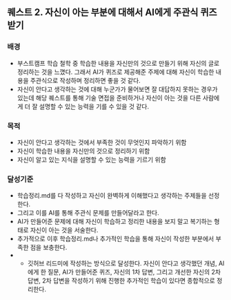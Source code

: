 
## 퀘스트 2. 자신이 아는 부분에 대해서 AI에게 주관식 퀴즈 받기

### 배경

- 부스트캠프 학습 철학 중 학습한 내용을 자신만의 것으로 만들기 위해 자신의 글로 정리하는 것을 느꼈다. 그래서 AI가 퀴즈로 제공해준 주제에 대해 자신이 학습한 내용을 주관식으로 작성하며 정리하면 좋을 것 같다.
- 자신이 안다고 생각하는 것에 대해 누군가가 물어보면 잘 대답하지 못하는 경우가 있는데 해당 퀘스트를 통해 기술 면접을 준비하거나 자신이 아는 것을 다른 사람에게 더 잘 설명할 수 있는 능력을 기를 수 있을 것 같다.

### 목적
- 자신이 안다고 생각하는 것에서 부족한 것이 무엇인지 파악하기 위함
- 자신이 학습한 내용을 자신만의 것으로 정리하기 위함
- 자신이 알고 있는 지식을 설명할 수 있는 능력을 기르기 위함 

### 달성기준
- 학습정리.md를 다 작성하고 자신이 완벽하게 이해했다고 생각하는 주제들을 선정한다.
- 그리고 이를 AI를 통해 주관식 문제를 만들어달라고 한다.
- AI가 만들어준 문제에 대해 자신이 학습하고 정리한 내용을 보지 말고 복기하는 형태로 자신이 아는 것을 서술한다.
- 추가적으로 이후 학습정리.md나 추가적인 학습을 통해 자신이 작성한 부분에서 부족한 점을 보충한다.
- - 깃허브 리드미에 작성하는 방식으로 달성한다.
자신이 안다고 생각했던 개념, AI에게 한 질문, AI가 만들어준 퀴즈, 자신의 1차 답변, 그리고 개선한 자신의 2차 답변, 2차 답변을 작성하기 위해 진행한 추가적인 학습이 있다면 종합적으로 정리한다.